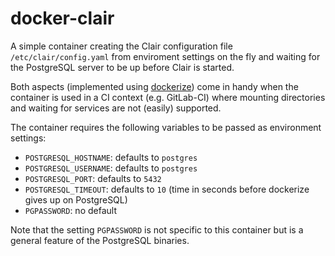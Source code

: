 # docker-clair

A simple container creating the Clair configuration file `/etc/clair/config.yaml` from
enviroment settings on the fly and waiting for the PostgreSQL server to be up before Clair is started.

Both aspects (implemented using [dockerize](https://github.com/jwilder/dockerize)) come in handy 
when the container is used in a CI context (e.g. GitLab-CI) where
mounting directories and waiting for services are not (easily) supported.

The container requires the following variables to be passed as environment settings:
* `POSTGRESQL_HOSTNAME`: defaults to `postgres`
* `POSTGRESQL_USERNAME`: defaults to `postgres`
* `POSTGRESQL_PORT`: defaults to `5432`
* `POSTGRESQL_TIMEOUT`: defaults to `10` (time in seconds before dockerize gives up on PostgreSQL)
* `PGPASSWORD`: no default

Note that the setting `PGPASSWORD` is not specific to this container but is a general feature of 
the PostgreSQL binaries.
